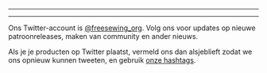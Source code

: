 ***

***

Ons Twitter-account is [@freesewing\_org](https://twitter.com/freesewing\_org). Volg ons voor updates op nieuwe patroonreleases, maken van community en ander nieuws.

Als je je producten op Twitter plaatst, vermeld ons dan alsjeblieft zodat we ons opnieuw kunnen tweeten, en gebruik [onze hashtags](/community/hashtags/).
